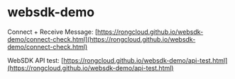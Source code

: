 # websdk-demo

Connect + Receive Message: [https://rongcloud.github.io/websdk-demo/connect-check.html](https://rongcloud.github.io/websdk-demo/connect-check.html)


WebSDK API test: [https://rongcloud.github.io/websdk-demo/api-test.html](https://rongcloud.github.io/websdk-demo/api-test.html)
